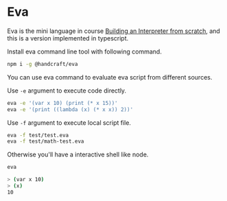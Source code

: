 # Eva

Eva is the mini language in course [Building an Interpreter from scratch](https://www.udemy.com/course/essentials-of-interpretation/), and this is a version implemented in typescript.

Install eva command line tool with following command.

```bash
npm i -g @handcraft/eva
```

You can use eva command to evaluate eva script from different sources.

Use `-e` argument to execute code directly.

```bash
eva -e '(var x 10) (print (* x 15))'
eva -e '(print ((lambda (x) (* x x)) 2))'
```

Use `-f` argument to execute local script file.

```bash
eva -f test/test.eva
eva -f test/math-test.eva
```

Otherwise you'll have a interactive shell like node.

```bash
eva

> (var x 10)
> (x)
10
```
